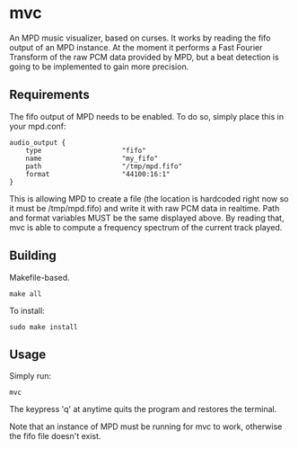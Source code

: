 # mvc

An MPD music visualizer, based on curses. It works by reading the fifo output of an MPD instance. 
At the moment it performs a Fast Fourier Transform of the raw PCM data provided by MPD, but a beat detection is going to be implemented to gain more precision.

## Requirements

The fifo output of MPD needs to be enabled. To do so, simply place this in your mpd.conf:

```
audio_output {
    type                    "fifo"
	name                    "my_fifo"
	path                    "/tmp/mpd.fifo"
	format                  "44100:16:1"
}
```
This is allowing MPD to create a file (the location is hardcoded right now so it must be /tmp/mpd.fifo) and write it with raw PCM data in realtime.
Path and format variables MUST be the same displayed above.
By reading that, mvc is able to compute a frequency spectrum of the current track played.

## Building

Makefile-based.  
```
make all
```

To install:
```
sudo make install
```

## Usage

Simply run:

```
mvc
```
The keypress 'q' at anytime quits the program and restores the terminal.

Note that an instance of MPD must be running for mvc to work, otherwise the fifo file doesn't exist.
